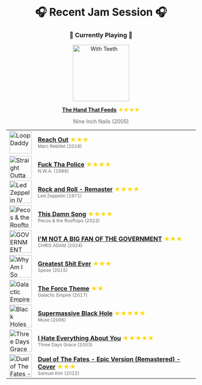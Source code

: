 <div align='center'>

# 🎧 Recent Jam Session 🎧

<h3>🎵 Currently Playing 🎵</h3>

<a href="https://open.spotify.com/track/5ugzDiilhy6ILKmKfhEzd7"><img src="https://i.scdn.co/image/ab67616d0000b273f489b4582e496de8f71e88da" width="150" height="150" alt="With Teeth" /></a>

<b><a href="https://open.spotify.com/track/5ugzDiilhy6ILKmKfhEzd7">The Hand That Feeds</a></b><span style="color: gold;"> ★★★★</span>

<span style="color: #666;">Nine Inch Nails (2005)</span>

<table style='margin: 0 auto; max-width: 550px;'>
<tr>
<td width="60"><a href="https://open.spotify.com/track/53XZJuiMSI94CFpvjHoLIf"><img src="https://i.scdn.co/image/ab67616d0000b27337814a429f3dfa602e0d2c5d" width="60" height="60" alt="Loop Daddy" /></a></td>
<td><b><a href="https://open.spotify.com/track/53XZJuiMSI94CFpvjHoLIf">Reach Out</a></b> <span style="color: gold;"> ★★★</span><br><span style="font-size: 12px; color: #666;">Marc Rebillet (2018)</span></td>
</tr>
<tr>
<td width="60"><a href="https://open.spotify.com/track/5n8Aro6j1bEGIy7Tpo7FV7"><img src="https://i.scdn.co/image/ab67616d0000b273c79a70e8167cc1a4fab83781" width="60" height="60" alt="Straight Outta Compton" /></a></td>
<td><b><a href="https://open.spotify.com/track/5n8Aro6j1bEGIy7Tpo7FV7">Fuck Tha Police</a></b> <span style="color: gold;"> ★★★★</span><br><span style="font-size: 12px; color: #666;">N.W.A. (1988)</span></td>
</tr>
<tr>
<td width="60"><a href="https://open.spotify.com/track/4PRGxHpCpF2yoOHYKQIEwD"><img src="https://i.scdn.co/image/ab67616d0000b273c8a11e48c91a982d086afc69" width="60" height="60" alt="Led Zeppelin IV (Deluxe Edition)" /></a></td>
<td><b><a href="https://open.spotify.com/track/4PRGxHpCpF2yoOHYKQIEwD">Rock and Roll - Remaster</a></b> <span style="color: gold;"> ★★★★</span><br><span style="font-size: 12px; color: #666;">Led Zeppelin (1971)</span></td>
</tr>
<tr>
<td width="60"><a href="https://open.spotify.com/track/7hSdspr7RBzq8VYOSVwALb"><img src="https://i.scdn.co/image/ab67616d0000b2730d1b9dd6cac43fa9d5c3659d" width="60" height="60" alt="Pecos & the Rooftops" /></a></td>
<td><b><a href="https://open.spotify.com/track/7hSdspr7RBzq8VYOSVwALb">This Damn Song</a></b> <span style="color: gold;"> ★★★★</span><br><span style="font-size: 12px; color: #666;">Pecos & the Rooftops (2023)</span></td>
</tr>
<tr>
<td width="60"><a href="https://open.spotify.com/track/4WOpMR1g1rDz8zQ3awMxDL"><img src="https://i.scdn.co/image/ab67616d0000b273d0f459fe1d5e7c5f51d64a7e" width="60" height="60" alt="GOVERNMENT PACK" /></a></td>
<td><b><a href="https://open.spotify.com/track/4WOpMR1g1rDz8zQ3awMxDL">I'M NOT A BIG FAN OF THE GOVERNMENT</a></b> <span style="color: gold;"> ★★★</span><br><span style="font-size: 12px; color: #666;">CHRIS ADAM (2024)</span></td>
</tr>
<tr>
<td width="60"><a href="https://open.spotify.com/track/7BeO0lA38jRYZA1BGLtHPh"><img src="https://i.scdn.co/image/ab67616d0000b27356149c2955aadc97567e93d4" width="60" height="60" alt="Why Am I So Happy?" /></a></td>
<td><b><a href="https://open.spotify.com/track/7BeO0lA38jRYZA1BGLtHPh">Greatest Shit Ever</a></b> <span style="color: gold;"> ★★★</span><br><span style="font-size: 12px; color: #666;">Spose (2015)</span></td>
</tr>
<tr>
<td width="60"><a href="https://open.spotify.com/track/5tXNJRUcfrkBQGALWpx190"><img src="https://i.scdn.co/image/ab67616d0000b273763eb7add2bfa7483ef9cb28" width="60" height="60" alt="Galactic Empire" /></a></td>
<td><b><a href="https://open.spotify.com/track/5tXNJRUcfrkBQGALWpx190">The Force Theme</a></b> <span style="color: gold;"> ★★</span><br><span style="font-size: 12px; color: #666;">Galactic Empire (2017)</span></td>
</tr>
<tr>
<td width="60"><a href="https://open.spotify.com/track/3lPr8ghNDBLc2uZovNyLs9"><img src="https://i.scdn.co/image/ab67616d0000b27328933b808bfb4cbbd0385400" width="60" height="60" alt="Black Holes and Revelations" /></a></td>
<td><b><a href="https://open.spotify.com/track/3lPr8ghNDBLc2uZovNyLs9">Supermassive Black Hole</a></b> <span style="color: gold;"> ★★★★★</span><br><span style="font-size: 12px; color: #666;">Muse (2006)</span></td>
</tr>
<tr>
<td width="60"><a href="https://open.spotify.com/track/0M955bMOoilikPXwKLYpoi"><img src="https://i.scdn.co/image/ab67616d0000b273437d458d421aaa7c8df8248d" width="60" height="60" alt="Three Days Grace" /></a></td>
<td><b><a href="https://open.spotify.com/track/0M955bMOoilikPXwKLYpoi">I Hate Everything About You</a></b> <span style="color: gold;"> ★★★★★</span><br><span style="font-size: 12px; color: #666;">Three Days Grace (2003)</span></td>
</tr>
<tr>
<td width="60"><a href="https://open.spotify.com/track/0uFBtbC0zZpEcylG8H2VLq"><img src="https://i.scdn.co/image/ab67616d0000b273aac864ff7174329862dcf0ae" width="60" height="60" alt="Duel of The Fates - Epic Version (Remastered) [Cover]" /></a></td>
<td><b><a href="https://open.spotify.com/track/0uFBtbC0zZpEcylG8H2VLq">Duel of The Fates - Epic Version (Remastered) - Cover</a></b> <span style="color: gold;"> ★★★</span><br><span style="font-size: 12px; color: #666;">Samuel Kim (2022)</span></td>
</tr>
</table>
</div>


